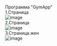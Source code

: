 Программа "GymApp"   
1.Страница   
![image](https://user-images.githubusercontent.com/98896489/230156753-7a9601fc-1ac3-4d81-8472-f1546c526f5e.png)   
2.Страница   
![image](https://user-images.githubusercontent.com/98896489/230156954-b0bb3e65-ac16-4a0d-9e2b-5855cc36d7dc.png)   
3.Страница.жен  
![image](https://user-images.githubusercontent.com/98896489/230157480-f1b2f023-2c5e-4796-ad59-a7e250ba899b.png)   
